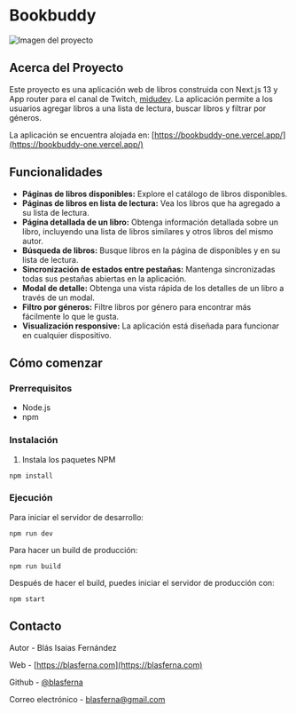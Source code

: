 # Bookbuddy

![Imagen del proyecto](https://github.com/blasferna/pruebas-tecnicas/assets/8385910/733d958f-edb9-465e-a63b-1248b1e8cca9)


## Acerca del Proyecto

Este proyecto es una aplicación web de libros construida con Next.js 13 y App router para el canal de Twitch, [midudev](https://www.twitch.tv/midudev). La aplicación permite a los usuarios agregar libros a una lista de lectura, buscar libros y filtrar por géneros. 


La aplicación se encuentra alojada en: [https://bookbuddy-one.vercel.app/](https://bookbuddy-one.vercel.app/)

## Funcionalidades

* **Páginas de libros disponibles:** Explore el catálogo de libros disponibles.
* **Páginas de libros en lista de lectura:** Vea los libros que ha agregado a su lista de lectura.
* **Página detallada de un libro:** Obtenga información detallada sobre un libro, incluyendo una lista de libros similares y otros libros del mismo autor.
* **Búsqueda de libros:** Busque libros en la página de disponibles y en su lista de lectura.
* **Sincronización de estados entre pestañas:** Mantenga sincronizadas todas sus pestañas abiertas en la aplicación.
* **Modal de detalle:** Obtenga una vista rápida de los detalles de un libro a través de un modal.
* **Filtro por géneros:** Filtre libros por género para encontrar más fácilmente lo que le gusta.
* **Visualización responsive:** La aplicación está diseñada para funcionar en cualquier dispositivo.

## Cómo comenzar

### Prerrequisitos

* Node.js
* npm
   
### Instalación

1. Instala los paquetes NPM

```
npm install
```

### Ejecución

Para iniciar el servidor de desarrollo:
```
npm run dev
```

Para hacer un build de producción:
```
npm run build
```

Después de hacer el build, puedes iniciar el servidor de producción con:
```
npm start
```

## Contacto

Autor - Blás Isaias Fernández

Web - [https://blasferna.com](https://blasferna.com)

Github - [@blasferna](https://github.com/blasferna)

Correo electrónico - blasferna@gmail.com

